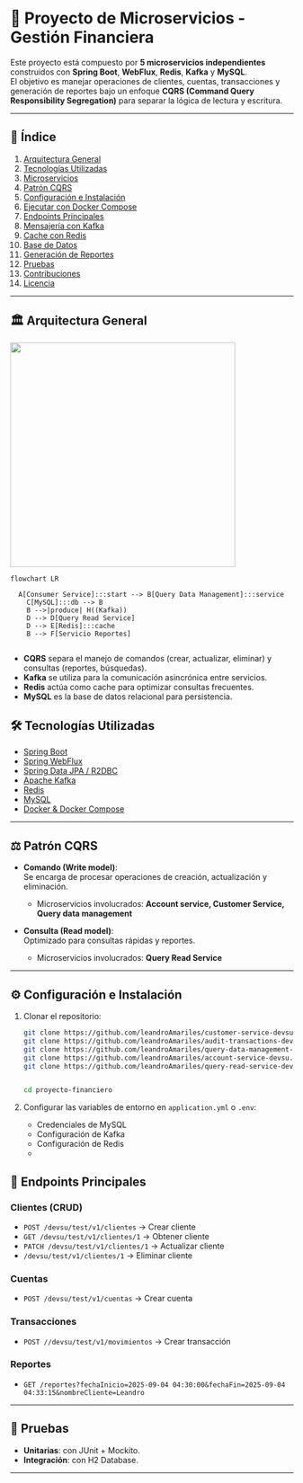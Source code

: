 # 🚀 Proyecto de Microservicios - Gestión Financiera

Este proyecto está compuesto por **5 microservicios independientes** construidos con **Spring Boot**, **WebFlux**, **Redis**, **Kafka** y **MySQL**.  
El objetivo es manejar operaciones de clientes, cuentas, transacciones y generación de reportes bajo un enfoque **CQRS (Command Query Responsibility Segregation)** para separar la lógica de lectura y escritura.

---

## 📑 Índice

1. [Arquitectura General](#arquitectura-general)
2. [Tecnologías Utilizadas](#tecnologías-utilizadas)
3. [Microservicios](#microservicios)
4. [Patrón CQRS](#patrón-cqrs)
5. [Configuración e Instalación](#configuración-e-instalación)
6. [Ejecutar con Docker Compose](#ejecutar-con-docker-compose)
7. [Endpoints Principales](#endpoints-principales)
8. [Mensajería con Kafka](#mensajería-con-kafka)
9. [Cache con Redis](#cache-con-redis)
10. [Base de Datos](#base-de-datos)
11. [Generación de Reportes](#generación-de-reportes)
12. [Pruebas](#pruebas)
13. [Contribuciones](#contribuciones)
14. [Licencia](#licencia)

---

## 🏛️ Arquitectura General

<img src="Diagrama%20sin%20título.drawio.png" width="400">

```mermaid
flowchart LR
    
  A[Consumer Service]:::start --> B[Query Data Management]:::service
    C[MySQL]:::db --> B
    B -->|produce| H((Kafka))
    D --> D[Query Read Service]
    D --> E[Redis]:::cache
    B --> F[Servicio Reportes]
  

```
- **CQRS** separa el manejo de comandos (crear, actualizar, eliminar) y consultas (reportes, búsquedas).
- **Kafka** se utiliza para la comunicación asincrónica entre servicios.
- **Redis** actúa como cache para optimizar consultas frecuentes.
- **MySQL** es la base de datos relacional para persistencia.  

## 🛠️ Tecnologías Utilizadas

- [Spring Boot](https://spring.io/projects/spring-boot)
- [Spring WebFlux](https://docs.spring.io/spring-framework/reference/web/webflux.html)
- [Spring Data JPA / R2DBC](https://spring.io/projects/spring-data-r2dbc)
- [Apache Kafka](https://kafka.apache.org/)
- [Redis](https://redis.io/)
- [MySQL](https://www.mysql.com/)
- [Docker & Docker Compose](https://www.docker.com/)

---

## ⚖️ Patrón CQRS

- **Comando (Write model)**:  
  Se encarga de procesar operaciones de creación, actualización y eliminación.
    - Microservicios involucrados: **Account service, Customer Service, Query data management**

- **Consulta (Read model)**:  
  Optimizado para consultas rápidas y reportes.
    - Microservicios involucrados: **Query Read Service**

---

## ⚙️ Configuración e Instalación

1. Clonar el repositorio:
   ```bash
   git clone https://github.com/leandroAmariles/customer-service-devsu.git
   git clone https://github.com/leandroAmariles/audit-transactions-devsu.git
   git clone https://github.com/leandroAmariles/query-data-management-devsu.git
   git clone https://github.com/leandroAmariles/account-service-devsu.git
   git clone https://github.com/leandroAmariles/query-read-service-devsu.git
   
   
   cd proyecto-financiero
   ```

2. Configurar las variables de entorno en `application.yml` o `.env`:
    - Credenciales de MySQL
    - Configuración de Kafka
    - Configuración de Redis  
    - 
## 📡 Endpoints Principales

### Clientes (CRUD)
- `POST /devsu/test/v1/clientes` → Crear cliente
- `GET /devsu/test/v1/clientes/1` → Obtener cliente
- `PATCH /devsu/test/v1/clientes/1` → Actualizar cliente
- `/devsu/test/v1/clientes/1` → Eliminar cliente

### Cuentas
- `POST /devsu/test/v1/cuentas` → Crear cuenta

### Transacciones
- `POST //devsu/test/v1/movimientos` → Crear transacción

### Reportes
- `GET /reportes?fechaInicio=2025-09-04 04:30:00&fechaFin=2025-09-04 04:33:15&nombreCliente=Leandro`

---

## 🧪 Pruebas

- **Unitarias**: con JUnit + Mockito.
- **Integración**: con H2 Database.


---